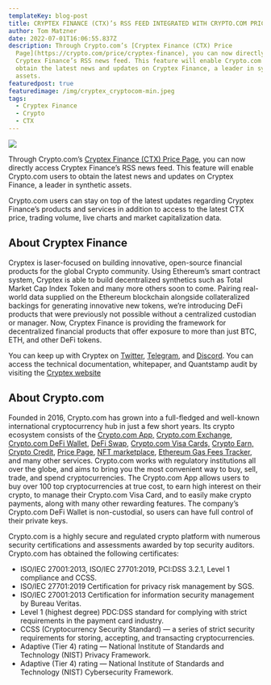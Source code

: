 ```yaml
---
templateKey: blog-post
title: CRYPTEX FINANCE (CTX)’s RSS FEED INTEGRATED WITH CRYPTO.COM PRICE PAGE
author: Tom Matzner
date: 2022-07-01T16:06:55.837Z
description: Through Crypto.com’s [Cryptex Finance (CTX) Price
  Page](https://crypto.com/price/cryptex-finance), you can now directly access
  Cryptex Finance’s RSS news feed. This feature will enable Crypto.com users to
  obtain the latest news and updates on Cryptex Finance, a leader in synthetic
  assets.
featuredpost: true
featuredimage: /img/cryptex_cryptocom-min.jpeg
tags:
  - Cryptex Finance
  - Crypto
  - CTX
---
```

![](/img/cryptex_cryptocom-min.jpeg)

Through Crypto.com’s [Cryptex Finance (CTX) Price Page](https://crypto.com/price/cryptex-finance), you can now directly access Cryptex Finance’s RSS news feed. This feature will enable Crypto.com users to obtain the latest news and updates on Cryptex Finance, a leader in synthetic assets.

Crypto.com users can stay on top of the latest updates regarding Cryptex Finance’s products and services in addition to access to the latest CTX price, trading volume, live charts and market capitalization data.

## **About Cryptex Finance**

Cryptex is laser-focused on building innovative, open-source financial products for the global Crypto community. Using Ethereum’s smart contract system, Cryptex is able to build decentralized synthetics such as Total Market Cap Index Token and many more others soon to come. Pairing real-world data supplied on the Ethereum blockchain alongside collateralized backings for generating innovative new tokens, we’re introducing DeFi products that were previously not possible without a centralized custodian or manager. Now, Cryptex Finance is providing the framework for decentralized financial products that offer exposure to more than just BTC, ETH, and other DeFi tokens.

You can keep up with Cryptex on [Twitter](http://www.twitter.com/cryptexfinance), [Telegram](https://t.me/cryptexfinance), and [Discord](https://discord.com/invite/cryptex). You can access the technical documentation, whitepaper, and Quantstamp audit by visiting the [Cryptex website](https://cryptex.finance/)

## **About Crypto.com**

Founded in 2016, Crypto.com has grown into a full-fledged and well-known international cryptocurrency hub in just a few short years. Its crypto ecosystem consists of the [Crypto.com App,](https://crypto.com/app) [Crypto.com Exchange](https://crypto.com/exchange), [Crypto.com DeFi Wallet](https://crypto.com/defi-wallet), [DeFi Swap](https://crypto.com/defi/swap), [Crypto.com Visa Cards,](https://crypto.com/cards) [Crypto Earn,](https://crypto.com/defi-wallet#earn) [Crypto Credit](https://crypto.com/credit), [Price Page](https://crypto.com/price/), [NFT marketplace](https://crypto.com/nft/marketplace), [Ethereum Gas Fees Tracker](https://crypto.com/defi/dashboard/gas-fees), and many other services. Crypto.com works with regulatory institutions all over the globe, and aims to bring you the most convenient way to buy, sell, trade, and spend cryptocurrencies. The Crypto.com App allows users to buy over 100 top cryptocurrencies at true cost, to earn high interest on their crypto, to manage their Crypto.com Visa Card, and to easily make crypto payments, along with many other rewarding features. The company’s Crypto.com DeFi Wallet is non-custodial, so users can have full control of their private keys.

Crypto.com is a highly secure and regulated crypto platform with numerous security certifications and assessments awarded by top security auditors. Crypto.com has obtained the following certificates:

* ISO/IEC 27001:2013, ISO/IEC 27701:2019, PCI:DSS 3.2.1, Level 1 compliance and CCSS.
* ISO/IEC 27701:2019 Certification for privacy risk management by SGS.
* ISO/IEC 27001:2013 Certification for information security management by Bureau Veritas.
* Level 1 (highest degree) PDC:DSS standard for complying with strict requirements in the payment card industry.
* CCSS (Cryptocurrency Security Standard) — a series of strict security requirements for storing, accepting, and transacting cryptocurrencies.
* Adaptive (Tier 4) rating — National Institute of Standards and Technology (NIST) Privacy Framework.
* Adaptive (Tier 4) rating — National Institute of Standards and Technology (NIST) Cybersecurity Framework.
